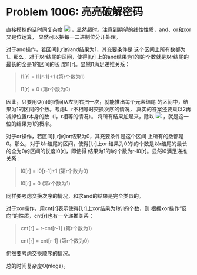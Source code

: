 # Problem 1006: 亮亮破解密码

直接模拟的话时间复杂度
![](http://www.forkosh.com/mathtex.cgi?O(n^2))
，显然超时。注意到期望的线性性质，and、or和xor又是位运算，
显然可以把每一二进制位分开处理。

对于and操作，若区间[l,r]的and结果为1，其充要条件是
这个区间上所有数都为1。那么，对于以r结尾的区间，使得[l,r]
上的and结果为1的l的个数就是以r结尾的最长的全是1的区间的长
度l1[r]。显然l1满足递推关系：

> l1[r] = l1[r-1]+1 (第r个数为1)
>
> l1[r] = 0 (第r个数为0)

因此，只要用O(n)的时间从左到右扫一次，就能推出每个元素结尾
的区间中，结果为1的区间的个数。考虑l、r不相等时交换次序的情况，
真实的答案还要乘以2再减掉位置r本身的数（l，r相等的情况）。
将所有结果加起来，除以
![](http://www.forkosh.com/mathtex.cgi?O(n^2))
，就是这一位的结果为1的概率。

对于or操作，若区间[l,r]的or结果为0，其充要条件是这个区间
上所有的数都是0。那么，对于以r结尾的区间，使得[l,r]上or
结果为0的l的个数是以r结尾的最长的全为0的区间的长度l0[r]，即使得
结果为1的l的个数为r-l0[r]。显然l0满足递推关系：

> l0[r] = l0[r-1]+1 (第r个数为0)
>
> l0[r] = 0 (第r个数为1)

同样要考虑交换次序的情况，和求and的结果是完全类似的。

对于xor操作，用cnt[r]表示使得[l,r]上xor结果为1的l的个数，则
根据xor操作“反向”的性质，cnt[r]也有一个递推关系：

> cnt[r] = r-cnt[r-1] (第r个数为1)
>
> cnt[r] = cnt[r-1] (第r个数为0)

仍然要考虑交换顺序的情况。

总的时间复杂度O(nloga)。

